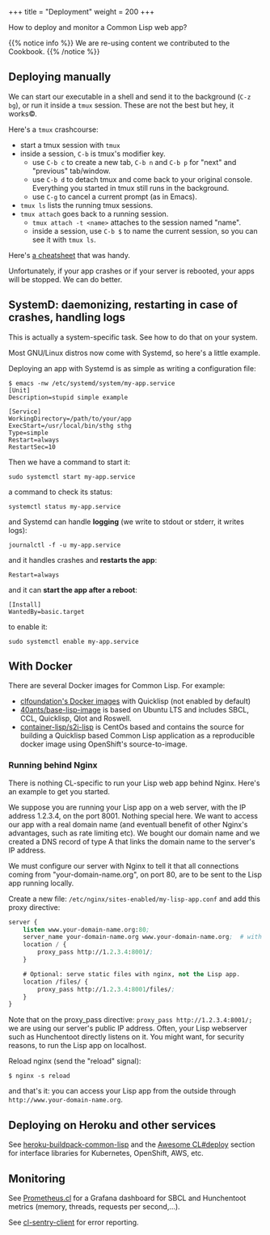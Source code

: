 +++
title = "Deployment"
weight = 200
+++


How to deploy and monitor a Common Lisp web app?

{{% notice info %}}
We are re-using content we contributed to the Cookbook.
{{% /notice %}}


## Deploying manually

We can start our executable in a shell and send it to the background (`C-z bg`), or run it inside a `tmux` session. These are not the best but hey, it works©.

Here's a `tmux` crashcourse:

- start a tmux session with `tmux`
- inside a session, `C-b` is tmux's modifier key.
  - use `C-b c` to create a new tab, `C-b n` and `C-b p` for "next" and "previous" tab/window.
  - use `C-b d` to detach tmux and come back to your original console. Everything you started in tmux still runs in the background.
  - use `C-g` to cancel a current prompt (as in Emacs).
- `tmux ls` lists the running tmux sessions.
- `tmux attach` goes back to a running session.
  - `tmux attach -t <name>` attaches to the session named "name".
  - inside a session, use `C-b $` to name the current session, so you can see it with `tmux ls`.

Here's [a cheatsheet](https://tmuxcheatsheet.com/) that was handy.

Unfortunately, if your app crashes or if your server is rebooted, your apps will be stopped. We can do better.


## SystemD: daemonizing, restarting in case of crashes, handling logs

This is actually a system-specific task. See how to do that on your system.

Most GNU/Linux distros now come with Systemd, so here's a little example.

Deploying an app with Systemd is as simple as writing a configuration file:

```
$ emacs -nw /etc/systemd/system/my-app.service
[Unit]
Description=stupid simple example

[Service]
WorkingDirectory=/path/to/your/app
ExecStart=/usr/local/bin/sthg sthg
Type=simple
Restart=always
RestartSec=10
```

Then we have a command to start it:

    sudo systemctl start my-app.service

a command to check its status:

    systemctl status my-app.service


and Systemd can handle **logging** (we write to stdout or stderr, it writes logs):

    journalctl -f -u my-app.service


and it handles crashes and **restarts the app**:

    Restart=always

and it can **start the app after a reboot**:

    [Install]
    WantedBy=basic.target

to enable it:

    sudo systemctl enable my-app.service


## With Docker

There are several Docker images for Common
Lisp. For example:

- [clfoundation's Docker images](https://hub.docker.com/r/clfoundation/sbcl) with Quicklisp (not enabled by default)
- [40ants/base-lisp-image](https://github.com/40ants/base-lisp-image)
is based on Ubuntu LTS and includes SBCL, CCL, Quicklisp, Qlot and
Roswell.
- [container-lisp/s2i-lisp](https://github.com/container-lisp/s2i-lisp)
is CentOs based and contains the source for building a Quicklisp based
Common Lisp application as a reproducible docker image using OpenShift's
source-to-image.

### Running behind Nginx

There is nothing CL-specific to run your Lisp web app behind Nginx. Here's an example to get you started.

We suppose you are running your Lisp app on a web server, with the IP
address 1.2.3.4, on the port 8001. Nothing special here. We want to
access our app with a real domain name (and eventuall benefit of other
Nginx's advantages, such as rate limiting etc). We bought our domain
name and we created a DNS record of type A that links the domain name
to the server's IP address.

We must configure our server with Nginx to tell it that all
connections coming from "your-domain-name.org", on port 80, are to be
sent to the Lisp app running locally.

Create a new file: `/etc/nginx/sites-enabled/my-lisp-app.conf` and add this proxy directive:

~~~lisp
server {
    listen www.your-domain-name.org:80;
    server_name your-domain-name.org www.your-domain-name.org;  # with and without www
    location / {
        proxy_pass http://1.2.3.4:8001/;
    }

    # Optional: serve static files with nginx, not the Lisp app.
    location /files/ {
        proxy_pass http://1.2.3.4:8001/files/;
    }
}
~~~

Note that on the proxy_pass directive: `proxy_pass
http://1.2.3.4:8001/;` we are using our server's public IP
address. Often, your Lisp webserver such as Hunchentoot directly
listens on it. You might want, for security reasons, to run the Lisp
app on localhost.

Reload nginx (send the "reload" signal):

    $ nginx -s reload

and that's it: you can access your Lisp app from the outside through `http://www.your-domain-name.org`.


## Deploying on Heroku and other services

See [heroku-buildpack-common-lisp](https://gitlab.com/duncan-bayne/heroku-buildpack-common-lisp) and the [Awesome CL#deploy](https://github.com/CodyReichert/awesome-cl#deployment) section for interface libraries for Kubernetes, OpenShift, AWS, etc.


## Monitoring

See [Prometheus.cl](https://github.com/deadtrickster/prometheus.cl)
for a Grafana dashboard for SBCL and Hunchentoot metrics (memory,
threads, requests per second,…).

See [cl-sentry-client](https://github.com/mmontone/cl-sentry-client/) for error reporting.

